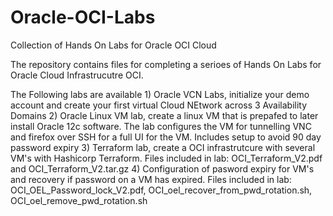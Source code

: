 # Oracle-OCI-Labs
Collection of Hands On Labs for Oracle OCI Cloud

The repository contains files for completing a serioes of Hands On Labs for Oracle Cloud Infrastrucutre OCI.

The Following labs are available
    1) Oracle VCN Labs, initialize your demo account and create your first virtual Cloud NEtwork across 3 Availability Domains
    2) Oracle Linux VM lab, create a linux VM that is prepafed to later install Oracle 12c software. The lab configures the VM for tunnelling VNC and firefox over SSH for a full UI for the VM. Includes setup to avoid 90 day password expiry
    3) Terraform lab, create a OCI infrastrutcure with several VM's with Hashicorp Terraform. Files included in lab: OCI_Terraform_V2.pdf and OCI_Terraform_V2.tar.gz
    4) Configuration of pasword expiry for VM's and recovery if password on a VM has expired. Files included in lab: OCI_OEL_Password_lock_V2.pdf, OCI_oel_recover_from_pwd_rotation.sh, OCI_oel_remove_pwd_rotation.sh
